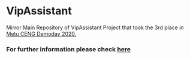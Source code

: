 # VipAssistant
Mirror Main Repository of VipAssistant Project that took the 3rd place in [Metu CENG Demoday 2020.](http://senior.ceng.metu.edu.tr/2020)

### For further information please check [here](http://senior.ceng.metu.edu.tr/2020/vipassistant/)
